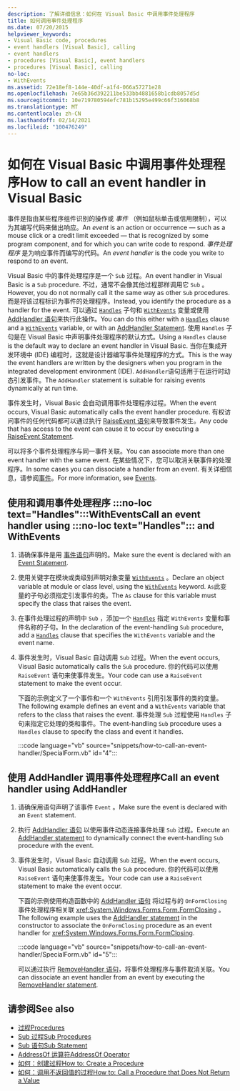 ```yaml
---
description: 了解详细信息：如何在 Visual Basic 中调用事件处理程序
title: 如何调用事件处理程序
ms.date: 07/20/2015
helpviewer_keywords:
- Visual Basic code, procedures
- event handlers [Visual Basic], calling
- event handlers
- procedures [Visual Basic], event handlers
- procedures [Visual Basic], calling
no-loc:
- WithEvents
ms.assetid: 72e18ef8-144e-40df-a1f4-066a57271e28
ms.openlocfilehash: 7e65b36d392211be533bb4881658b1cdb8057d5d
ms.sourcegitcommit: 10e719780594efc781b15295e499c66f316068b8
ms.translationtype: MT
ms.contentlocale: zh-CN
ms.lasthandoff: 02/14/2021
ms.locfileid: "100476249"
---
```

# <a name="how-to-call-an-event-handler-in-visual-basic"></a><span data-ttu-id="013f0-103">如何在 Visual Basic 中调用事件处理程序</span><span class="sxs-lookup"><span data-stu-id="013f0-103">How to call an event handler in Visual Basic</span></span>

<span data-ttu-id="013f0-104">事件是指由某些程序组件识别的操作或 *事件* （例如鼠标单击或信用限制），可以为其编写代码来做出响应。</span><span class="sxs-lookup"><span data-stu-id="013f0-104">An *event* is an action or occurrence — such as a mouse click or a credit limit exceeded — that is recognized by some program component, and for which you can write code to respond.</span></span> <span data-ttu-id="013f0-105">*事件处理程序* 是为响应事件而编写的代码。</span><span class="sxs-lookup"><span data-stu-id="013f0-105">An *event handler* is the code you write to respond to an event.</span></span>

<span data-ttu-id="013f0-106">Visual Basic 中的事件处理程序是一个 `Sub` 过程。</span><span class="sxs-lookup"><span data-stu-id="013f0-106">An event handler in Visual Basic is a `Sub` procedure.</span></span> <span data-ttu-id="013f0-107">不过，通常不会像其他过程那样调用它 `Sub` 。</span><span class="sxs-lookup"><span data-stu-id="013f0-107">However, you do not normally call it the same way as other `Sub` procedures.</span></span> <span data-ttu-id="013f0-108">而是将该过程标识为事件的处理程序。</span><span class="sxs-lookup"><span data-stu-id="013f0-108">Instead, you identify the procedure as a handler for the event.</span></span> <span data-ttu-id="013f0-109">可以通过 [`Handles`](../../../language-reference/statements/handles-clause.md) 子句和 [`WithEvents`](../../../language-reference/modifiers/withevents.md) 变量或使用 [AddHandler 语句](../../../language-reference/statements/addhandler-statement.md)来执行此操作。</span><span class="sxs-lookup"><span data-stu-id="013f0-109">You can do this either with a [`Handles`](../../../language-reference/statements/handles-clause.md) clause and a [`WithEvents`](../../../language-reference/modifiers/withevents.md) variable, or with an [AddHandler Statement](../../../language-reference/statements/addhandler-statement.md).</span></span> <span data-ttu-id="013f0-110">使用 `Handles` 子句是在 Visual Basic 中声明事件处理程序的默认方式。</span><span class="sxs-lookup"><span data-stu-id="013f0-110">Using a `Handles` clause is the default way to declare an event handler in Visual Basic.</span></span> <span data-ttu-id="013f0-111">当你在集成开发环境中 (IDE) 编程时，这就是设计器编写事件处理程序的方式。</span><span class="sxs-lookup"><span data-stu-id="013f0-111">This is the way the event handlers are written by the designers when you program in the integrated development environment (IDE).</span></span> <span data-ttu-id="013f0-112">`AddHandler`语句适用于在运行时动态引发事件。</span><span class="sxs-lookup"><span data-stu-id="013f0-112">The `AddHandler` statement is suitable for raising events dynamically at run time.</span></span>

<span data-ttu-id="013f0-113">事件发生时，Visual Basic 会自动调用事件处理程序过程。</span><span class="sxs-lookup"><span data-stu-id="013f0-113">When the event occurs, Visual Basic automatically calls the event handler procedure.</span></span> <span data-ttu-id="013f0-114">有权访问事件的任何代码都可以通过执行 [RaiseEvent 语句](../../../language-reference/statements/raiseevent-statement.md)来导致事件发生。</span><span class="sxs-lookup"><span data-stu-id="013f0-114">Any code that has access to the event can cause it to occur by executing a [RaiseEvent Statement](../../../language-reference/statements/raiseevent-statement.md).</span></span>

<span data-ttu-id="013f0-115">可以将多个事件处理程序与同一事件关联。</span><span class="sxs-lookup"><span data-stu-id="013f0-115">You can associate more than one event handler with the same event.</span></span> <span data-ttu-id="013f0-116">在某些情况下，您可以取消关联事件的处理程序。</span><span class="sxs-lookup"><span data-stu-id="013f0-116">In some cases you can dissociate a handler from an event.</span></span> <span data-ttu-id="013f0-117">有关详细信息，请参阅[事件](../events/index.md)。</span><span class="sxs-lookup"><span data-stu-id="013f0-117">For more information, see [Events](../events/index.md).</span></span>

## <a name="call-an-event-handler-using-no-loc-texthandles-and-withevents"></a><span data-ttu-id="013f0-118">使用和调用事件处理程序 :::no-loc text="Handles":::WithEvents</span><span class="sxs-lookup"><span data-stu-id="013f0-118">Call an event handler using :::no-loc text="Handles"::: and WithEvents</span></span>

1. <span data-ttu-id="013f0-119">请确保事件是用 [事件语句](../../../language-reference/statements/event-statement.md)声明的。</span><span class="sxs-lookup"><span data-stu-id="013f0-119">Make sure the event is declared with an [Event Statement](../../../language-reference/statements/event-statement.md).</span></span>

2. <span data-ttu-id="013f0-120">使用关键字在模块或类级别声明对象变量 [`WithEvents`](../../../language-reference/modifiers/withevents.md) 。</span><span class="sxs-lookup"><span data-stu-id="013f0-120">Declare an object variable at module or class level, using the [`WithEvents`](../../../language-reference/modifiers/withevents.md) keyword.</span></span> <span data-ttu-id="013f0-121">`As`此变量的子句必须指定引发事件的类。</span><span class="sxs-lookup"><span data-stu-id="013f0-121">The `As` clause for this variable must specify the class that raises the event.</span></span>

3. <span data-ttu-id="013f0-122">在事件处理过程的声明中 `Sub` ，添加一个 [`Handles`](../../../language-reference/statements/handles-clause.md) 指定 `WithEvents` 变量和事件名称的子句。</span><span class="sxs-lookup"><span data-stu-id="013f0-122">In the declaration of the event-handling `Sub` procedure, add a [`Handles`](../../../language-reference/statements/handles-clause.md) clause that specifies the `WithEvents` variable and the event name.</span></span>

4. <span data-ttu-id="013f0-123">事件发生时，Visual Basic 自动调用 `Sub` 过程。</span><span class="sxs-lookup"><span data-stu-id="013f0-123">When the event occurs, Visual Basic automatically calls the `Sub` procedure.</span></span> <span data-ttu-id="013f0-124">你的代码可以使用 `RaiseEvent` 语句来使事件发生。</span><span class="sxs-lookup"><span data-stu-id="013f0-124">Your code can use a `RaiseEvent` statement to make the event occur.</span></span>

    <span data-ttu-id="013f0-125">下面的示例定义了一个事件和一个 `WithEvents` 引用引发事件的类的变量。</span><span class="sxs-lookup"><span data-stu-id="013f0-125">The following example defines an event and a `WithEvents` variable that refers to the class that raises the event.</span></span> <span data-ttu-id="013f0-126">事件处理 `Sub` 过程使用 `Handles` 子句来指定它处理的类和事件。</span><span class="sxs-lookup"><span data-stu-id="013f0-126">The event-handling `Sub` procedure uses a `Handles` clause to specify the class and event it handles.</span></span>

    :::code language="vb" source="snippets/how-to-call-an-event-handler/SpecialForm.vb" id="4":::

## <a name="call-an-event-handler-using-addhandler"></a><span data-ttu-id="013f0-127">使用 AddHandler 调用事件处理程序</span><span class="sxs-lookup"><span data-stu-id="013f0-127">Call an event handler using AddHandler</span></span>

1. <span data-ttu-id="013f0-128">请确保用语句声明了该事件 `Event` 。</span><span class="sxs-lookup"><span data-stu-id="013f0-128">Make sure the event is declared with an `Event` statement.</span></span>

2. <span data-ttu-id="013f0-129">执行 [AddHandler 语句](../../../language-reference/statements/addhandler-statement.md) 以使用事件动态连接事件处理 `Sub` 过程。</span><span class="sxs-lookup"><span data-stu-id="013f0-129">Execute an [AddHandler statement](../../../language-reference/statements/addhandler-statement.md) to dynamically connect the event-handling `Sub` procedure with the event.</span></span>

3. <span data-ttu-id="013f0-130">事件发生时，Visual Basic 自动调用 `Sub` 过程。</span><span class="sxs-lookup"><span data-stu-id="013f0-130">When the event occurs, Visual Basic automatically calls the `Sub` procedure.</span></span> <span data-ttu-id="013f0-131">你的代码可以使用 `RaiseEvent` 语句来使事件发生。</span><span class="sxs-lookup"><span data-stu-id="013f0-131">Your code can use a `RaiseEvent` statement to make the event occur.</span></span>

    <span data-ttu-id="013f0-132">下面的示例使用构造函数中的 [AddHandler 语句](../../../language-reference/statements/addhandler-statement.md) 将过程与的 `OnFormClosing` 事件处理程序相关联 <xref:System.Windows.Forms.Form.FormClosing> 。</span><span class="sxs-lookup"><span data-stu-id="013f0-132">The following example uses the [AddHandler statement](../../../language-reference/statements/addhandler-statement.md) in the constructor to associate the `OnFormClosing` procedure as an event handler for <xref:System.Windows.Forms.Form.FormClosing>.</span></span>

    :::code language="vb" source="snippets/how-to-call-an-event-handler/SpecialForm.vb" id="5":::

    <span data-ttu-id="013f0-133">可以通过执行 [RemoveHandler 语句](../../../language-reference/statements/removehandler-statement.md)，将事件处理程序与事件取消关联。</span><span class="sxs-lookup"><span data-stu-id="013f0-133">You can dissociate an event handler from an event by executing the [RemoveHandler statement](../../../language-reference/statements/removehandler-statement.md).</span></span>

## <a name="see-also"></a><span data-ttu-id="013f0-134">请参阅</span><span class="sxs-lookup"><span data-stu-id="013f0-134">See also</span></span>

- [<span data-ttu-id="013f0-135">过程</span><span class="sxs-lookup"><span data-stu-id="013f0-135">Procedures</span></span>](index.md)
- [<span data-ttu-id="013f0-136">Sub 过程</span><span class="sxs-lookup"><span data-stu-id="013f0-136">Sub Procedures</span></span>](sub-procedures.md)
- [<span data-ttu-id="013f0-137">Sub 语句</span><span class="sxs-lookup"><span data-stu-id="013f0-137">Sub Statement</span></span>](../../../language-reference/statements/sub-statement.md)
- [<span data-ttu-id="013f0-138">AddressOf 运算符</span><span class="sxs-lookup"><span data-stu-id="013f0-138">AddressOf Operator</span></span>](../../../language-reference/operators/addressof-operator.md)
- [<span data-ttu-id="013f0-139">如何：创建过程</span><span class="sxs-lookup"><span data-stu-id="013f0-139">How to: Create a Procedure</span></span>](how-to-create-a-procedure.md)
- [<span data-ttu-id="013f0-140">如何：调用不返回值的过程</span><span class="sxs-lookup"><span data-stu-id="013f0-140">How to: Call a Procedure that Does Not Return a Value</span></span>](how-to-call-a-procedure-that-does-not-return-a-value.md)
